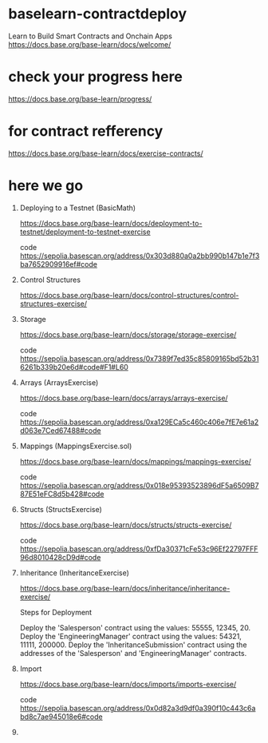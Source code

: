 # baselearn-contractdeploy
Learn to Build Smart Contracts and Onchain Apps
https://docs.base.org/base-learn/docs/welcome/

# check your progress here
https://docs.base.org/base-learn/progress/

# for contract refferency
https://docs.base.org/base-learn/docs/exercise-contracts/

# here we go
1. Deploying to a Testnet (BasicMath)

   https://docs.base.org/base-learn/docs/deployment-to-testnet/deployment-to-testnet-exercise

   code https://sepolia.basescan.org/address/0x303d880a0a2bb990b147b1e7f3ba7652909916ef#code

2. Control Structures

   https://docs.base.org/base-learn/docs/control-structures/control-structures-exercise/

3. Storage

   https://docs.base.org/base-learn/docs/storage/storage-exercise/

   code https://sepolia.basescan.org/address/0x7389f7ed35c85809165bd52b316261b339b20e6d#code#F1#L60

4. Arrays (ArraysExercise)

   https://docs.base.org/base-learn/docs/arrays/arrays-exercise/

   code https://sepolia.basescan.org/address/0xa129ECa5c460c406e7fE7e61a2d063e7Ced67488#code

5. Mappings (MappingsExercise.sol)

   https://docs.base.org/base-learn/docs/mappings/mappings-exercise/

   code https://sepolia.basescan.org/address/0x018e95393523896dF5a6509B787E51eFC8d5b428#code

6. Structs (StructsExercise)

   https://docs.base.org/base-learn/docs/structs/structs-exercise/

   code https://sepolia.basescan.org/address/0xfDa30371cFe53c96Ef22797FFF96d8010428cD9d#code

7. Inheritance  (InheritanceExercise)

   https://docs.base.org/base-learn/docs/inheritance/inheritance-exercise/

   Steps for Deployment

   Deploy the 'Salesperson' contract using the values: 55555, 12345, 20.
   Deploy the 'EngineeringManager' contract using the values: 54321, 11111, 200000.
   Deploy the 'InheritanceSubmission' contract using the addresses of the 'Salesperson' and 'EngineeringManager' contracts.

8. Import

   https://docs.base.org/base-learn/docs/imports/imports-exercise/

   code https://sepolia.basescan.org/address/0x0d82a3d9df0a390f10c443c6abd8c7ae945018e6#code

9. 

















